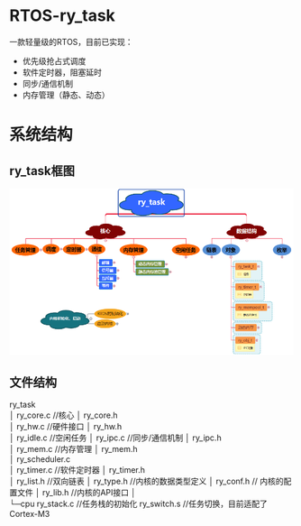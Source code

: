 # RTOS-ry_task
一款轻量级的RTOS，目前已实现：  
* 优先级抢占式调度  
* 软件定时器，阻塞延时  
* 同步/通信机制  
* 内存管理（静态、动态）  

# 系统结构  
## ry_task框图  
![系统框图](ry_task框图.png)  
## 文件结构  
ry_task  
 │  ry_core.c       //核心
 │  ry_core.h  
 │  ry_hw.c         //硬件接口
 │  ry_hw.h  
 │  ry_idle.c       //空闲任务
 │  ry_ipc.c        //同步/通信机制
 │  ry_ipc.h  
 │  ry_mem.c        //内存管理
 │  ry_mem.h  
 │  ry_scheduler.c  
 │  ry_timer.c      //软件定时器
 │  ry_timer.h  
 │  ry_list.h       //双向链表
 │  ry_type.h       //内核的数据类型定义
 │  ry_conf.h       // 内核的配置文件
 │  ry_lib.h        //内核的API接口
 │  
 └─cpu
     ry_stack.c     //任务栈的初始化
     ry_switch.s    //任务切换，目前适配了Cortex-M3
		 
		 
		 
		 
		 
